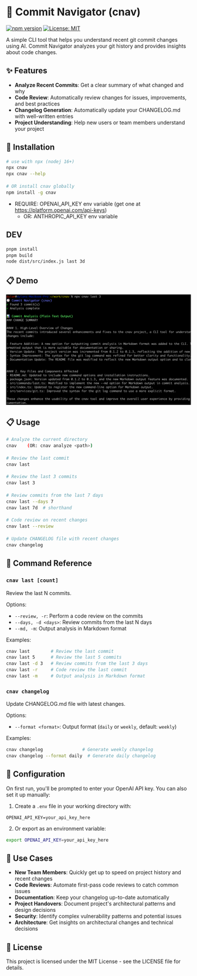 # 🧭 Commit Navigator (cnav)

[![npm version](https://img.shields.io/npm/v/cnav.svg)](https://www.npmjs.com/package/cnav)
[![License: MIT](https://img.shields.io/badge/License-MIT-yellow.svg)](https://opensource.org/licenses/MIT)

A simple CLI tool that helps you understand recent git commit changes using AI. Commit Navigator analyzes your git history and provides insights about code changes.

## ✨ Features

- **Analyze Recent Commits**: Get a clear summary of what changed and why
- **Code Review**: Automatically review changes for issues, improvements, and best practices
- **Changelog Generation**: Automatically update your CHANGELOG.md with well-written entries
- **Project Understanding**: Help new users or team members understand your project

## 🚀 Installation

```bash
# use with npx (nodej 16+)
npx cnav
npx cnav --help

# OR install cnav globally
npm install -g cnav
```

- REQUIRE: OPENAI_API_KEY env variable (get one at https://platform.openai.com/api-keys)
  - OR: ANTHROPIC_API_KEY env variable

## DEV

```bash
pnpm install
pnpm build
node dist/src/index.js last 3d
```



## 📋 Demo

<img src="docs/cnav-screenshot-1.png">

## 📋 Usage

```bash
# Analyze the current directory
cnav    (OR: cnav analyze <path>)

# Review the last commit
cnav last

# Review the last 3 commits
cnav last 3

# Review commits from the last 7 days
cnav last --days 7
cnav last 7d  # shorthand

# Code review on recent changes
cnav last --review

# Update CHANGELOG file with recent changes
cnav changelog
```

## 📝 Command Reference

### `cnav last [count]`

Review the last N commits.

Options:
- `--review, -r`: Perform a code review on the commits
- `--days, -d <days>`: Review commits from the last N days
- `--md, -m`: Output analysis in Markdown format

Examples:
```bash
cnav last        # Review the last commit
cnav last 5      # Review the last 5 commits
cnav last -d 3   # Review commits from the last 3 days
cnav last -r     # Code review the last commit
cnav last -m     # Output analysis in Markdown format
```

### `cnav changelog`

Update CHANGELOG.md file with latest changes.

Options:
- `--format <format>`: Output format (`daily` or `weekly`, default: `weekly`)

Examples:
```bash
cnav changelog               # Generate weekly changelog
cnav changelog --format daily  # Generate daily changelog
```

## 🔐 Configuration

On first run, you'll be prompted to enter your OpenAI API key. You can also set it up manually:

1. Create a `.env` file in your working directory with:
```
OPENAI_API_KEY=your_api_key_here
```

2. Or export as an environment variable:
```bash
export OPENAI_API_KEY=your_api_key_here
```

## 💼 Use Cases

- **New Team Members**: Quickly get up to speed on project history and recent changes
- **Code Reviews**: Automate first-pass code reviews to catch common issues
- **Documentation**: Keep your changelog up-to-date automatically
- **Project Handovers**: Document project's architectural patterns and design decisions
- **Security**: Identify complex vulnerability patterns and potential issues
- **Architecture**: Get insights on architectural changes and technical decisions

## 📜 License

This project is licensed under the MIT License - see the LICENSE file for details.
